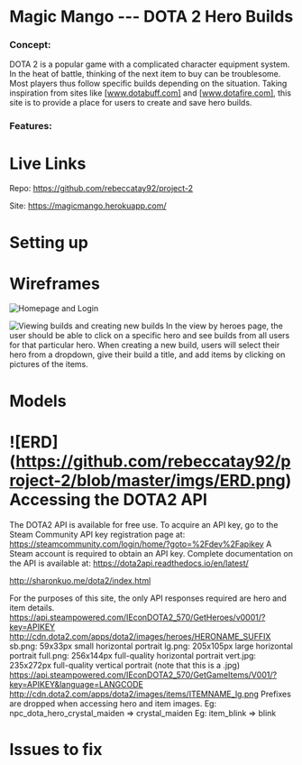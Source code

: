 Magic Mango --- DOTA 2 Hero Builds
==================================
### Concept:
DOTA 2 is a popular game with a complicated character equipment system.
In the heat of battle, thinking of the next item to buy can be troublesome.
Most players thus follow specific builds depending on the situation.
Taking inspiration from sites like [www.dotabuff.com] and [www.dotafire.com], this site is to provide a place for users to create and save hero builds.

### Features:

Live Links
==================================
Repo: https://github.com/rebeccatay92/project-2

Site: https://magicmango.herokuapp.com/

Setting up
==================================

Wireframes
==================================
![Homepage and Login]()

![Viewing builds and creating new builds]()
In the view by heroes page, the user should be able to click on a specific hero and see builds from all users for that particular hero.
When creating a new build, users will select their hero from a dropdown, give their build a title, and add items by clicking on pictures of the items.

Models
==================================
![ERD] (https://github.com/rebeccatay92/project-2/blob/master/imgs/ERD.png)
Accessing the DOTA2 API
==================================
The DOTA2 API is available for free use. To acquire an API key, go to the Steam Community API key registration page at: https://steamcommunity.com/login/home/?goto=%2Fdev%2Fapikey
A Steam account is required to obtain an API key.
Complete documentation on the API is available at: https://dota2api.readthedocs.io/en/latest/

http://sharonkuo.me/dota2/index.html

For the purposes of this site, the only API responses required are hero and item details.
https://api.steampowered.com/IEconDOTA2_570/GetHeroes/v0001/?key=APIKEY
http://cdn.dota2.com/apps/dota2/images/heroes/HERONAME_SUFFIX
sb.png: 59x33px small horizontal portrait
lg.png: 205x105px large horizontal portrait
full.png: 256x144px full-quality horizontal portrait
vert.jpg: 235x272px full-quality vertical portrait (note that this is a .jpg)
https://api.steampowered.com/IEconDOTA2_570/GetGameItems/V001/?key=APIKEY&language=LANGCODE
http://cdn.dota2.com/apps/dota2/images/items/ITEMNAME_lg.png
Prefixes are dropped when accessing hero and item images.
Eg: npc_dota_hero_crystal_maiden => crystal_maiden
Eg: item_blink => blink

Issues to fix
==================================
